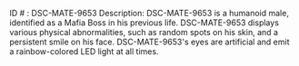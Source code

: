 ID # : DSC-MATE-9653
Description: DSC-MATE-9653 is a humanoid male, identified as a Mafia Boss in his previous life. DSC-MATE-9653 displays various physical abnormalities, such as random spots on his skin, and a persistent smile on his face. DSC-MATE-9653's eyes are artificial and emit a rainbow-colored LED light at all times.